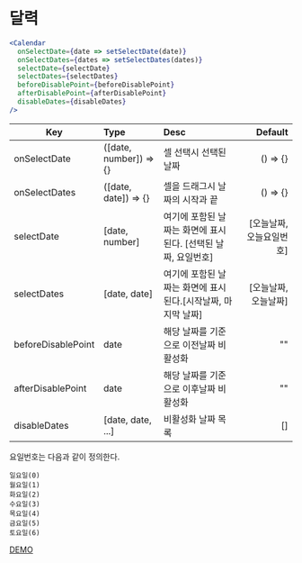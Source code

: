 # 달력

```jsx
<Calendar 
  onSelectDate={date => setSelectDate(date)}
  onSelectDates={dates => setSelectDates(dates)}
  selectDate={selectDate}
  selectDates={selectDates}
  beforeDisablePoint={beforeDisablePoint}
  afterDisablePoint={afterDisablePoint}
  disableDates={disableDates}
/>
```

| Key   |      Type      |  Desc |  Default |
|----------|:-------------|:------|------:|
| onSelectDate|  ([date, number]) => {} | 셀 선택시 선택된 날짜 | () => {} |
| onSelectDates|    ([date, date]) => {}   |   셀을 드래그시 날짜의 시작과 끝 |   () => {} |
| selectDate| [date, number] |   여기에 포함된 날짜는 화면에 표시된다. [선택된 날짜, 요일번호] | [오늘날짜, 오늘요일번호] |
| selectDates|  [date, date] | 여기에 포함된 날짜는 화면에 표시된다.[시작날짜, 마지막 날짜] | [오늘날짜, 오늘날짜] |
| beforeDisablePoint|    date   |  해당 날짜를 기준으로 이전날짜 비활성화 | "" |
| afterDisablePoint| date | 해당 날짜를 기준으로 이후날짜 비활성화 |    "" |
| disableDates|  [date, date, ...] | 비활성화 날짜 목록 | [] |

요일번호는 다음과 같이 정의한다.

```
일요일(0)
월요일(1)
화요일(2)
수요일(3)
목요일(4)
금요일(5)
토요일(6)
```


[DEMO](https://pjt3591oo.github.io/react-calendar/)